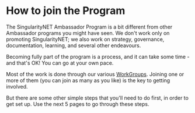 # How to join the Program

The SingularityNET Ambassador Program is a bit different from other Ambassador programs you might have seen. We don't work only on promoting SingularityNET; we also work on strategy, governance, documentation, learning, and several other endeavours.

Becoming fully part of the program is a process, and it can take some time - and that's OK! You can go at your own pace.

Most of the work is done through our various [WorkGroups](https://snet-ambassadors.gitbook.io/home/welcome-and-how-to-join/our-workgroups). Joining one or more of them (you can join as many as you like) is the key to getting involved.

But there are some other simple steps that you'll need to do first, in order to get set up. Use the next 5 pages to go through these steps.

